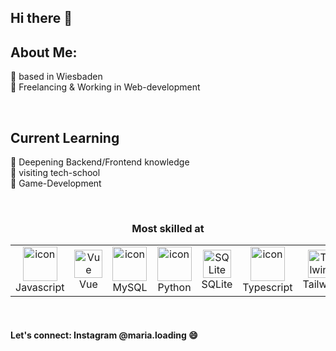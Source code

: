 ## Hi there 👋
 <h2 align="left">About Me:</h2>
 <dl align="left">
    <dt>
       <dt> 💬 based in Wiesbaden </dt>
       <dt> 💬 Freelancing & Working in Web-development </dt>
  </dl>

  <br />
  <h2 align="left">Current Learning</h2>
  <dl align="left">
    <dt>
       <dt>🌱 Deepening Backend/Frontend knowledge </dt>
       <dt>🌱 visiting tech-school </dt>
       <dt>🌱 Game-Development </dt>
  </dl>
  <br />
  <h3 align="center">Most skilled at</h3> 
   <table align="center">
     <tr>
      <td align="center" width="90">
        <img src="https://techstack-generator.vercel.app/js-icon.svg" alt="icon" width="55" height="55" />
        <br>Javascript
      </td>
      <td align="center" width="90">
          <a href="https://vuejs.org/" target="_blank"><img alt="Vue" width="45" src="https://raw.githubusercontent.com/HighAmbition211/HighAmbition211/auxiliary/frameworks/vue.gif" /></a>
          <br>Vue
      </td>  
      <td align="center" width="90">
        <img src="https://techstack-generator.vercel.app/mysql-icon.svg" alt="icon" width="55" height="55" />
        <br>MySQL
      </td>
      <td align="center" width="90">
        <img src="https://techstack-generator.vercel.app/python-icon.svg" alt="icon" width="55" height="55" />
        <br>Python
      </td>
         <td align="center" width="90">
        <img src="https://skillicons.dev/icons?i=sqlite" width="45" height="45" alt="SQLite" />
        <br>SQLite
      </td>
       <td align="center" width="90">
        <img src="https://techstack-generator.vercel.app/ts-icon.svg" alt="icon" width="55" height="55" />
        <br>Typescript
      </td>
       <td align="center" width="90">
        <img src="https://skillicons.dev/icons?i=tailwind" width="45" height="45" alt="Tailwind" />
        <br>Tailwind
      </td>
 </tr>
   </table >
  <br />
 <h4 align="left">Let's connect: Instagram @maria.loading 😄</h4>  
<!--
**Necira/Necira** is a ✨ _special_ ✨ repository because its `README.md` (this file) appears on your GitHub profile.

Here are some ideas to get you started:

- 🔭 I’m currently working on ...
- 🌱 I’m currently learning ...
- 👯 I’m looking to collaborate on ...
- 🤔 I’m looking for help with ...
- 💬 Ask me about ...
- 📫 How to reach me: ...
- 😄 Pronouns: ...
- ⚡ Fun fact: ...
-->
